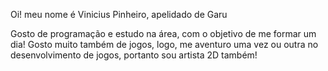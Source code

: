 Oi! meu nome é Vinicius Pinheiro, apelidado de Garu

Gosto de programação e estudo na área, com o objetivo de me formar um dia! Gosto muito também
de jogos, logo, me aventuro uma vez ou outra no desenvolvimento de jogos, portanto sou artista
2D também!
